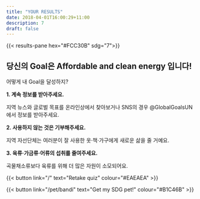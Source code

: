 ```yaml
---
title: "YOUR RESULTS"
date: 2018-04-01T16:00:29+11:00
description: 7
draft: false
---
```


{{< results-pane hex="#FCC30B" sdg="7">}}

당신의 Goal은 Affordable and clean energy 입니다!
---

어떻게 내 Goal을 달성하지?

**1. 계속 정보를 받아주세요.** 

지역 뉴스와 글로벌 목표를 온라인상에서 찾아보거나 SNS의 경우 @GlobalGoalsUN 에서 정보를 받아주세요. 

**2. 사용하지 않는 것은 기부해주세요.** 

지역 자선단체는 여러분이 잘 사용한 옷·책·가구에게 새로운 삶을 줄 거예요. 

**3. 육류·가금류·어류의 섭취를 줄여주세요.** 

곡물채소류보다 육류를 위해 더 많은 자원이 소모되어요. 

{{< button link="/" text="Retake quiz" colour="#EAEAEA" >}}

{{< button link="/pet/bandi" text="Get my SDG pet!" colour="#B1C46B" >}}
